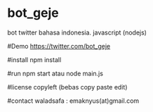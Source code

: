 # bot_geje
bot twitter bahasa indonesia. javascript (nodejs)

#Demo
https://twitter.com/bot_geje

#install
npm install

#run
npm start atau node main.js

#license
copyleft (bebas copy paste edit)

#contact
waladsafa : emaknyus(at)gmail.com
